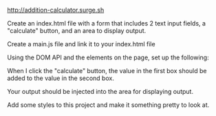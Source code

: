 http://addition-calculator.surge.sh

Create an index.html file with a form that includes 2 text input fields, a "calculate" button, and an area to display output.

Create a main.js file and link it to your index.html file

Using the DOM API and the elements on the page, set up the following:

When I click the "calculate" button, the value in the first box should be added to the value in the second box.

Your output should be injected into the area for displaying output.

Add some styles to this project and make it something pretty to look at.
